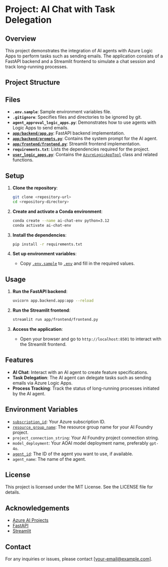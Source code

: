 # Project: AI Chat with Task Delegation

## Overview

This project demonstrates the integration of AI agents with Azure Logic Apps to perform tasks such as sending emails. The application consists of a FastAPI backend and a Streamlit frontend to simulate a chat session and track long-running processes.

## Project Structure
## Files

- **`.env.sample`**: Sample environment variables file.
- **`.gitignore`**: Specifies files and directories to be ignored by git.
- **`agent_approval_logic_apps.py`**: Demonstrates how to use agents with Logic Apps to send emails.
- **[`app/backend/app.py`](app/backend/app.py )**: FastAPI backend implementation.
- **[`app/backend/prompts.py`](app/backend/app.py )**: Contains the system prompt for the AI agent.
- **[`app/frontend/frontend.py`](app/backend/app.py )**: Streamlit frontend implementation.
- **`requirements.txt`**: Lists the dependencies required for the project.
- **[`user_logic_apps.py`](user_logic_apps.py )**: Contains the [`AzureLogicAppTool`](user_logic_apps.py ) class and related functions.

## Setup

1. **Clone the repository**:
    ```sh
    git clone <repository-url>
    cd <repository-directory>
    ```

2. **Create and activate a Conda environment**:
    ```sh
    conda create --name ai-chat-env python=3.12
    conda activate ai-chat-env
    ```

3. **Install the dependencies**:
    ```sh
    pip install -r requirements.txt
    ```

4. **Set up environment variables**:
    - Copy [`.env.sample`](.env.sample ) to [`.env`](.env ) and fill in the required values.

## Usage

1. **Run the FastAPI backend**:
    ```sh
    uvicorn app.backend.app:app --reload
    ```

2. **Run the Streamlit frontend**:
    ```sh
    streamlit run app/frontend/frontend.py
    ```

3. **Access the application**:
    - Open your browser and go to `http://localhost:8501` to interact with the Streamlit frontend.

## Features

- **AI Chat**: Interact with an AI agent to create feature specifications.
- **Task Delegation**: The AI agent can delegate tasks such as sending emails via Azure Logic Apps.
- **Process Tracking**: Track the status of long-running processes initiated by the AI agent.

## Environment Variables

- [`subscription_id`](agent_approval_logic_apps.py ): Your Azure subscription ID.
- [`resource_group_name`](user_logic_apps.py ): The resource group name for your AI Foundry project.
- `project_connection_string`: Your AI Foundry project connection string.
- `model_deployment`: Your AOAI model deployment name, preferably `gpt-4o`.
- [`agent_id`](app/backend/app.py ): The ID of the agent you want to use, if available.
- `agent_name`: The name of the agent.

## License

This project is licensed under the MIT License. See the LICENSE file for details.

## Acknowledgements

- [Azure AI Projects](https://azure.microsoft.com/en-us/services/ai-projects/)
- [FastAPI](https://fastapi.tiangolo.com/)
- [Streamlit](https://streamlit.io/)

## Contact

For any inquiries or issues, please contact [your-email@example.com].
